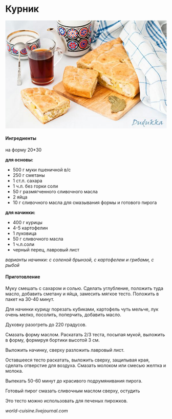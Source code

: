 # Курник

![](../pics/bde9fd84837ac4d4af63991088a0564f.jpg)

#### Ингредиенты

на форму 20\*30

**для основы:**

* 500 г муки пшеничной в/с
* 250 г сметаны
* 1 ст.л. сахара
* 1 ч.л. без горки соли
* 50 г размягченного сливочного масла
* 2 яйца
* 10 г сливочного масла для смазывания формы и готового пирога

**для начинки:**

* 400 г курицы
* 4-5 картофелин
* 1 луковица
* 50 г сливочного масла
* 1 ч.л.соли
* черный перец, лавровый лист

_варианты начинки: с соленой брынзой, с картофелем и грибами, с рыбой_

#### Приготовление

Муку смешать с сахаром и солью. Сделать углубление, положить туда масло, добавить сметану и яйца, замесить мягкое тесто. Положить в пакет на 30-40 минут.

Для начинки курицу порезать кубиками, картофель чуть мельче, лук очень мелко, посолить, поперчить, добавить масло.

Духовку разогреть до 220 градусов.

Смазать форму маслом. Раскатать 2/3 теста, посыпая мукой, выложить в форму, формируя бортики высотой 3 см.

Выложить начинку, сверху разложить лавровый лист.

Оставшееся тесто раскатать, выложить сверху, защипывая края, сделать отверстие для воздуха. Смазать молоком или смесью желтка и молока.

Выпекать 50-60 минут до красивого подрумянивания пирога.

Готовый пирог смазать сливочным маслом сверху, остудить

Это тесто можно использовать для печеных пирожков.

*world-cuisine.livejournal.com*
